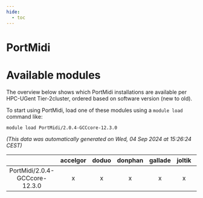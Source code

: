 ```yaml
---
hide:
  - toc
---
```


PortMidi
========

# Available modules


The overview below shows which PortMidi installations are available per HPC-UGent Tier-2cluster, ordered based on software version (new to old).

To start using PortMidi, load one of these modules using a `module load` command like:

```shell
module load PortMidi/2.0.4-GCCcore-12.3.0
```

*(This data was automatically generated on Wed, 04 Sep 2024 at 15:26:24 CEST)*  

| |accelgor|doduo|donphan|gallade|joltik|shinx|skitty|
| :---: | :---: | :---: | :---: | :---: | :---: | :---: | :---: |
|PortMidi/2.0.4-GCCcore-12.3.0|x|x|x|x|x|x|x|

